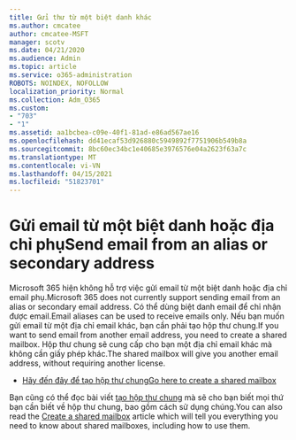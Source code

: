 ```yaml
---
title: Gửi thư từ một biệt danh khác
ms.author: cmcatee
author: cmcatee-MSFT
manager: scotv
ms.date: 04/21/2020
ms.audience: Admin
ms.topic: article
ms.service: o365-administration
ROBOTS: NOINDEX, NOFOLLOW
localization_priority: Normal
ms.collection: Adm_O365
ms.custom:
- "703"
- "1"
ms.assetid: aa1bcbea-c09e-40f1-81ad-e86ad567ae16
ms.openlocfilehash: dd41ecaf53d926880c5949892f7751906b549b8a
ms.sourcegitcommit: 8bc60ec34bc1e40685e3976576e04a2623f63a7c
ms.translationtype: MT
ms.contentlocale: vi-VN
ms.lasthandoff: 04/15/2021
ms.locfileid: "51823701"
---
```

# <a name="send-email-from-an-alias-or-secondary-address"></a><span data-ttu-id="b3687-102">Gửi email từ một biệt danh hoặc địa chỉ phụ</span><span class="sxs-lookup"><span data-stu-id="b3687-102">Send email from an alias or secondary address</span></span>

<span data-ttu-id="b3687-103">Microsoft 365 hiện không hỗ trợ việc gửi email từ một biệt danh hoặc địa chỉ email phụ.</span><span class="sxs-lookup"><span data-stu-id="b3687-103">Microsoft 365 does not currently support sending email from an alias or secondary email address.</span></span> <span data-ttu-id="b3687-104">Có thể dùng biệt danh email để chỉ nhận được email.</span><span class="sxs-lookup"><span data-stu-id="b3687-104">Email aliases can be used to receive emails only.</span></span> <span data-ttu-id="b3687-105">Nếu bạn muốn gửi email từ một địa chỉ email khác, bạn cần phải tạo hộp thư chung.</span><span class="sxs-lookup"><span data-stu-id="b3687-105">If you want to send email from another email address, you need to create a shared mailbox.</span></span> <span data-ttu-id="b3687-106">Hộp thư chung sẽ cung cấp cho bạn một địa chỉ email khác mà không cần giấy phép khác.</span><span class="sxs-lookup"><span data-stu-id="b3687-106">The shared mailbox will give you another email address, without requiring another license.</span></span>
  
- [<span data-ttu-id="b3687-107">Hãy đến đây để tạo hộp thư chung</span><span class="sxs-lookup"><span data-stu-id="b3687-107">Go here to create a shared mailbox</span></span>](https://portal.office.com/AdminPortal/Home#/AssistedGuide/addemailoptions)

<span data-ttu-id="b3687-108">Bạn cũng có thể đọc bài viết [tạo hộp thư chung](https://docs.microsoft.com/microsoft-365/admin/email/create-a-shared-mailbox) mà sẽ cho bạn biết mọi thứ bạn cần biết về hộp thư chung, bao gồm cách sử dụng chúng.</span><span class="sxs-lookup"><span data-stu-id="b3687-108">You can also read the [Create a shared mailbox](https://docs.microsoft.com/microsoft-365/admin/email/create-a-shared-mailbox) article which will tell you everything you need to know about shared mailboxes, including how to use them.</span></span>